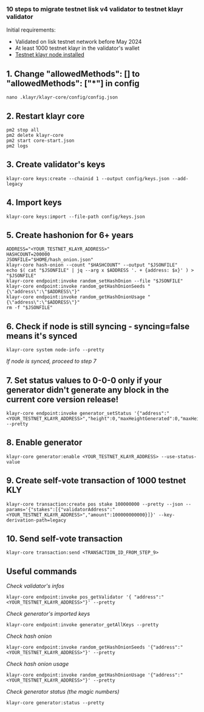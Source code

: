 ### 10 steps to migrate testnet lisk v4 validator to testnet klayr validator

Initial requirements:
- Validated on lisk testnet network before May 2024
- At least 1000 testnet klayr in the validator's wallet
- [Testnet klayr node installed](https://github.com/puccca/install-testnet-klayr-core)

## 1. Change "allowedMethods": [] to "allowedMethods": ["*"] in config
```shell
nano .klayr/klayr-core/config/config.json
```

## 2. Restart klayr core
```shell
pm2 stop all
pm2 delete klayr-core
pm2 start core-start.json
pm2 logs
```

## 3. Create validator's keys
```shell
klayr-core keys:create --chainid 1 --output config/keys.json --add-legacy
```

## 4. Import keys
```shell
klayr-core keys:import --file-path config/keys.json
```

## 5. Create hashonion for 6+ years
```shell
ADDRESS="<YOUR_TESTNET_KLAYR_ADDRESS>"
HASHCOUNT=200000
JSONFILE="$HOME/hash_onion.json"
klayr-core hash-onion --count "$HASHCOUNT" --output "$JSONFILE"
echo $( cat "$JSONFILE" | jq --arg x $ADDRESS '. + {address: $x}' ) > "$JSONFILE"
klayr-core endpoint:invoke random_setHashOnion --file "$JSONFILE"
klayr-core endpoint:invoke random_getHashOnionSeeds "{\"address\":\"$ADDRESS\"}"
klayr-core endpoint:invoke random_getHashOnionUsage "{\"address\":\"$ADDRESS\"}"
rm -f "$JSONFILE"
```

## 6. Check if node is still syncing - syncing=false means it's synced
```shell
klayr-core system node-info --pretty
```
*If node is synced, proceed to step 7*

## 7. Set status values to 0-0-0 only if your generator didn't generate any block in the current core version release!
```shell
klayr-core endpoint:invoke generator_setStatus '{"address":"<YOUR_TESTNET_KLAYR_ADDRESS>","height":0,"maxHeightGenerated":0,"maxHeightPrevoted":0}' --pretty
```

## 8. Enable generator
```shell
klayr-core generator:enable <YOUR_TESTNET_KLAYR_ADDRESS> --use-status-value
```

## 9. Create self-vote transaction of 1000 testnet KLY
```shell
klayr-core transaction:create pos stake 100000000 --pretty --json --params='{"stakes":[{"validatorAddress":"<YOUR_TESTNET_KLAYR_ADDRESS>","amount":100000000000}]}' --key-derivation-path=legacy
```

## 10. Send self-vote transaction
```shell
klayr-core transaction:send <TRANSACTION_ID_FROM_STEP_9>
```

## Useful commands
*Check validator's infos*
```shell
klayr-core endpoint:invoke pos_getValidator '{ "address":"<YOUR_TESTNET_KLAYR_ADDRESS>"}' --pretty
```

*Check generator's imported keys*
```shell
klayr-core endpoint:invoke generator_getAllKeys --pretty
```

*Check hash onion*
```shell
klayr-core endpoint:invoke random_getHashOnionSeeds '{"address":"<YOUR_TESTNET_KLAYR_ADDRESS>"}' --pretty
```

*Check hash onion usage*
```shell
klayr-core endpoint:invoke random_getHashOnionUsage '{"address":"<YOUR_TESTNET_KLAYR_ADDRESS>"}' --pretty
```

*Check generator status (the magic numbers)*
```shell
klayr-core generator:status --pretty
```

